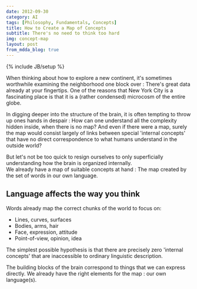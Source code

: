 ```yaml
---
date: 2012-09-30
category: AI
tags: [Philosophy, Fundamentals, Concepts]
title: How to Create a Map of Concepts
subtitle: There's no need to think too hard
img: concept-map
layout: post
from_mdda_blog: true
---
```

{% include JB/setup %}


When thinking about how to explore a new continent, it's sometimes
worthwhile examining the neighborhood one block over : 
There's great data already at your fingertips.
One of the reasons that New York City is a fascinating place 
is that it is a (rather condensed) microcosm of the entire globe.

In digging deeper into the structure of the brain, 
it is often tempting to throw up ones hands in despair : 
How can one understand all the complexity hidden inside, 
when there is no map?  And even if there were a map, 
surely the map would consist largely of links 
between special 'internal concepts' that have no direct 
correspondence to what humans understand in the outside world?

But let's not be too quick to resign ourselves to only superficially
understanding how the brain is organized internally.  
We already have a map of suitable concepts at hand : 
The map created by the set of words in our own language.


Language affects the way you think
----------------------------------------

Words already map the correct chunks of the world to focus on:

  - Lines, curves, surfaces 
  - Bodies, arms, hair
  - Face, expression, attitude
  - Point-of-view, opinion, idea
  
The simplest possible hypothesis is that there are precisely zero 
'internal concepts' that are inaccessible to ordinary linguistic description.

The building blocks of the brain correspond to things that we can
express directly.  We already have the right elements for the map : 
our own language(s).
